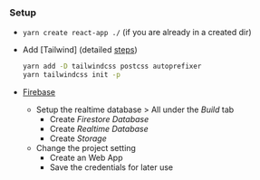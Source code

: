 
### Setup

- `yarn create react-app ./` (if you are already in a created dir)
- Add [Tailwind] (detailed [steps](https://tailwindcss.com/docs/guides/create-react-app))

    ```bash
    yarn add -D tailwindcss postcss autoprefixer
    yarn tailwindcss init -p
    ```

- [Firebase](https://firebase.google.com/)
  - Setup the realtime database
        > All under the *Build* tab
    - Create *Firestore Database*
    - Create *Realtime Database*
    - Create *Storage*
  - Change the project setting
    - Create an Web App
    - Save the credentials for later use
